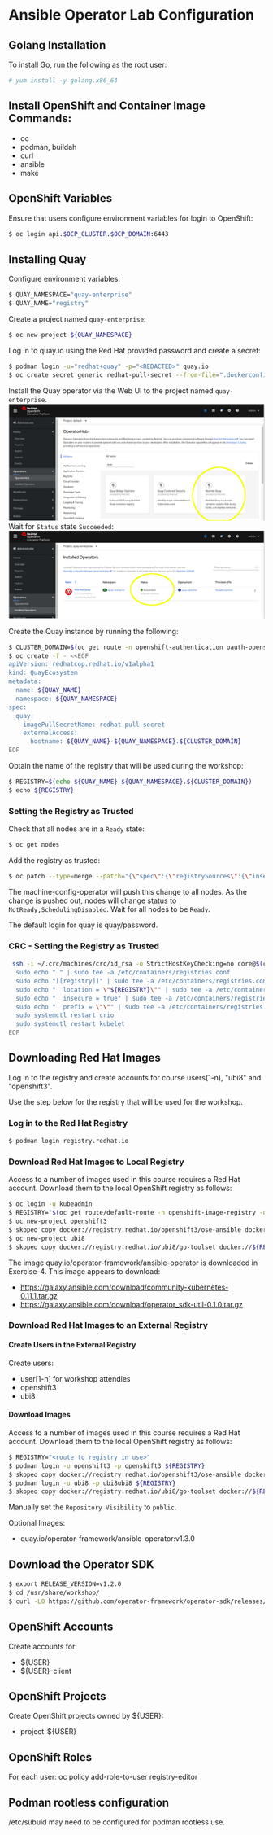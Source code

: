 # Ansible Operator Lab Configuration

## Golang Installation
To install Go, run the following as the root user:

```bash
# yum install -y golang.x86_64
```

## Install OpenShift and Container Image Commands:
* oc
* podman, buildah
* curl
* ansible
* make

## OpenShift Variables
Ensure that users configure environment variables for login to OpenShift:
```bash
$ oc login api.$OCP_CLUSTER.$OCP_DOMAIN:6443
```

## Installing Quay
Configure environment variables:
```bash
$ QUAY_NAMESPACE="quay-enterprise"
$ QUAY_NAME="registry"
```
Create a project named `quay-enterprise`:
```bash
$ oc new-project ${QUAY_NAMESPACE}
```
Log in to quay.io using the Red Hat provided password and create a secret:
```bash
$ podman login -u="redhat+quay" -p="<REDACTED>" quay.io
$ oc create secret generic redhat-pull-secret --from-file=".dockerconfigjson=${XDG_RUNTIME_DIR}/containers/auth.json" --type='kubernetes.io/dockerconfigjson'
```
Install the Quay operator via the Web UI to the project named `quay-enterprise`.
![QuayInstall](images/redhatquay.png)
Wait for `Status` state `Succeeded`:
![WaitForSucceed](images/redhatquaysucceeded.png)

Create the Quay instance by running the following:

```bash
$ CLUSTER_DOMAIN=$(oc get route -n openshift-authentication oauth-openshift -o=jsonpath='{.spec.host}' | sed "s/oauth-openshift\.//")
$ oc create -f - <<EOF
apiVersion: redhatcop.redhat.io/v1alpha1
kind: QuayEcosystem
metadata:
  name: ${QUAY_NAME}
  namespace: ${QUAY_NAMESPACE}
spec:
  quay:
    imagePullSecretName: redhat-pull-secret
    externalAccess:
      hostname: ${QUAY_NAME}-${QUAY_NAMESPACE}.${CLUSTER_DOMAIN}
EOF
```
Obtain the name of the registry that will be used during the workshop:
```bash
$ REGISTRY=$(echo ${QUAY_NAME}-${QUAY_NAMESPACE}.${CLUSTER_DOMAIN})
$ echo ${REGISTRY}
```

### Setting the Registry as Trusted
Check that all nodes are in a `Ready` state:
```bash
$ oc get nodes
```
Add the registry as trusted:
```bash
$ oc patch --type=merge --patch="{\"spec\":{\"registrySources\":{\"insecureRegistries\":[\"${REGISTRY}\"]}}}" image.config.openshift.io/cluster
```
The machine-config-operator will push this change to all nodes. As the change is pushed out, nodes will change status to `NotReady,SchedulingDisabled`. Wait for all nodes to be `Ready`.

The default login for quay is quay/password.
### CRC - Setting the Registry as Trusted
```bash
 ssh -i ~/.crc/machines/crc/id_rsa -o StrictHostKeyChecking=no core@$(crc ip) << EOF
  sudo echo " " | sudo tee -a /etc/containers/registries.conf
  sudo echo "[[registry]]" | sudo tee -a /etc/containers/registries.conf
  sudo echo "  location = \"${REGISTRY}\"" | sudo tee -a /etc/containers/registries.conf
  sudo echo "  insecure = true" | sudo tee -a /etc/containers/registries.conf
  sudo echo "  prefix = \"\"" | sudo tee -a /etc/containers/registries.conf
  sudo systemctl restart crio
  sudo systemctl restart kubelet
EOF
```

## Downloading Red Hat Images
Log in to the registry and create accounts for course users(1-n), "ubi8" and "openshift3".

Use the step below for the registry that will be used for the workshop.
### Log in to the Red Hat Registry
```bash
$ podman login registry.redhat.io
```
### Download Red Hat Images to Local Registry
Access to a number of images used in this course requires a Red Hat account. Download them to the local OpenShift registry as follows:
```bash
$ oc login -u kubeadmin
$ REGISTRY="$(oc get route/default-route -n openshift-image-registry -o=jsonpath='{.spec.host}')"
$ oc new-project openshift3
$ skopeo copy docker://registry.redhat.io/openshift3/ose-ansible docker://${REGISTRY}/openshift3/ose-ansible
$ oc new-project ubi8
$ skopeo copy docker://registry.redhat.io/ubi8/go-toolset docker://${REGISTRY}/ubi8/go-toolset
```

The image quay.io/operator-framework/ansible-operator is downloaded in Exercise-4. This image appears to download:
* https://galaxy.ansible.com/download/community-kubernetes-0.11.1.tar.gz
* https://galaxy.ansible.com/download/operator_sdk-util-0.1.0.tar.gz

### Download Red Hat Images to an External Registry
#### Create Users in the External Registry
Create users:
- user[1-n] for workshop attendies
- openshift3
- ubi8

#### Download Images
Access to a number of images used in this course requires a Red Hat account. Download them to the local OpenShift registry as follows:
```bash
$ REGISTRY="<route to registry in use>"
$ podman login -u openshift3 -p openshift3 ${REGISTRY}
$ skopeo copy docker://registry.redhat.io/openshift3/ose-ansible docker://${REGISTRY}/openshift3/ose-ansible
$ podman login -u ubi8 -p ubi8ubi8 ${REGISTRY}
$ skopeo copy docker://registry.redhat.io/ubi8/go-toolset docker://${REGISTRY}/ubi8/go-toolset
```
Manually set the `Repository Visibility` to `public`.

<!--
The image quay.io/operator-framework/ansible-operator is downloaded in Exercise-4. This image appears to download:
* https://galaxy.ansible.com/download/community-kubernetes-0.11.1.tar.gz
* https://galaxy.ansible.com/download/operator_sdk-util-0.1.0.tar.gz
-->

Optional Images:
* quay.io/operator-framework/ansible-operator:v1.3.0

## Download the Operator SDK
```bash
$ export RELEASE_VERSION=v1.2.0
$ cd /usr/share/workshop/
$ curl -LO https://github.com/operator-framework/operator-sdk/releases/download/${RELEASE_VERSION}/operator-sdk-${RELEASE_VERSION}-x86_64-linux-gnu
```

## OpenShift Accounts
Create accounts for:
* ${USER}
* ${USER}-client

## OpenShift Projects
Create OpenShift projects owned by ${USER}:
* project-${USER}

## OpenShift Roles
For each user:
oc policy add-role-to-user registry-editor <username>

## Podman rootless configuration
/etc/subuid may need to be configured for podman rootless use.